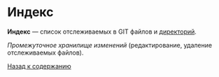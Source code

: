 # Индекс

**Индекс** — список отслеживаемых в GIT файлов и [директорий](direct.md).

 *Промежуточное хранилище изменений* (редактирование, удаление отслеживаемых файлов).



 [Назад к содержанию](readme.md)
